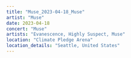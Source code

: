 ```yaml
---
title: "Muse_2023-04-18_Muse"
artist: "Muse"
date: 2023-04-18
concert: "Muse"
artists: "Evanescence, Highly Suspect, Muse"
location: "Climate Pledge Arena"
location_details: "Seattle, United States"
---
```

